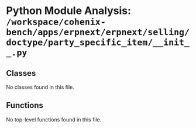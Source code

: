 # Python Module Analysis: `/workspace/cohenix-bench/apps/erpnext/erpnext/selling/doctype/party_specific_item/__init__.py`

## Classes

No classes found in this file.


## Functions

No top-level functions found in this file.
